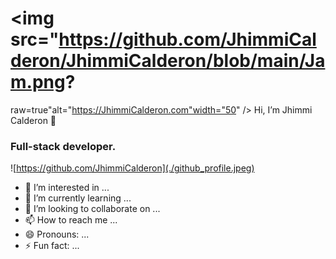  # <img src="https://github.com/JhimmiCalderon/JhimmiCalderon/blob/main/Jam.png?   
  raw=true"alt="https://JhimmiCalderon.com"width="50" /> Hi, I’m Jhimmi Calderon 👋
 ### Full-stack developer.

![https://github.com/JhimmiCalderon](./github_profile.jpeg)


 
- 👀 I’m interested in ...
- 🌱 I’m currently learning ...
- 💞️ I’m looking to collaborate on ...
- 📫 How to reach me ...
- 😄 Pronouns: ...
- ⚡ Fun fact: ...

<!---
JhimmiCalderon/JhimmiCalderon is a ✨ special ✨ repository because its `README.md` (this file) appears on your GitHub profile.
You can click the Preview link to take a look at your changes.
--->
